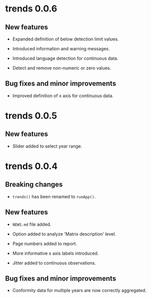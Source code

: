 # trends 0.0.6

## New features

* Expanded definition of below detection limit values.

* Introduced information and warning messages.

* Introduced language detection for continuous data.

* Detect and remove non-numeric or zero values.

## Bug fixes and minor improvements

* Improved definition of x axis for continuous data.


# trends 0.0.5

## New features

* Slider added to select year range.


# trends 0.0.4

## Breaking changes

* `trends()` has been renamed to `runApp()`.

## New features

* `NEWS.md` file added.

* Option added to analyze 'Matrix description' level.

* Page numbers added to report.

* More informative x axis labels introduced.

* Jitter added to continuous observations.

## Bug fixes and minor improvements

* Conformity data for multiple years are now correctly aggregated.
